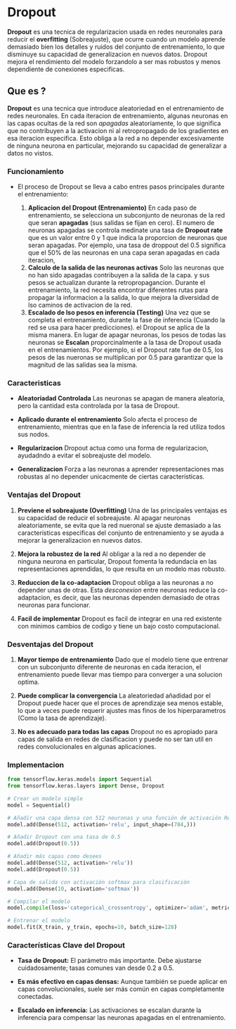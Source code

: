# Dropout

**Dropout** es una tecnica de regularizacion usada en redes neuronales para reducir el **overfitting** (Sobreajuste), que ocurre cuando un modelo aprende demasiado bien los detalles y ruidos del conjunto de entrenamiento, lo que disminuye su capacidad de generalizacion en nuevos datos. Dropout mejora el rendimiento del modelo forzandolo a ser mas robustos y menos dependiente de conexiones especificas.

## Que es ?

**Dropout** es una tecnica que introduce aleatoriedad en el entrenamiento de redes neuronales. En cada iteracion de entrenamiento, algunas neuronas en las capas ocultas de la red son *apagadas* aleatoriamente, lo que significa que no contribuyen  a la activacion ni al retropropagado de los gradientes en esa iteracion especifica. Esto obliga a la red a no depender excesivamente de ninguna neurona en particular, mejorando su capacidad de generalizar a datos no vistos.

### Funcionamiento

* El proceso de Dropout se lleva a cabo entres pasos principales durante el entrenamiento:

    1. **Aplicacion del Dropout (Entrenamiento)** En cada paso de entrenamiento, se selecciona un subconjunto de neuronas de la red que seran **apagadas** (sus salidas se fijan en cero). El numero de neuronas apagadas se controla medinate una tasa de **Dropout rate** que es un valor entre 0 y 1 que indica la proporcion de neuronas que seran apagadas. Por ejemplo, una tasa de droppout del 0.5 significa que el 50% de las neuronas en una capa seran apagadas en cada iteracion,
    2. **Calculo de la salida de las neuronas activas** Solo las neuronas que no han sido apagadas contribuyen a la salida de la capa. y sus pesos se actualizan durante la retropropagancion. Durante el entrenamiento, la red necesita encontrar diferentes rutas para propagar la informacion a la salida, lo que mejora la diversidad de lso caminos de activacion de la red.
    3. **Escalado de lso pesos en inferencia (Testing)** Una vez que se completa el entrenamiento, durante la fase de inferencia (Cuando la red se usa para hacer predicciones). el Dropout se aplica de la misma manera. En lugar de apagar neuronas, los pesos de todas las neuronas se **Escalan** proporcinalmente a la tasa de Dropout usada en el entrenamientos. Por ejemplo, si el Dropout rate fue de 0.5, los pesos de las nueronas se multiplican por 0.5 para garantizar que la magnitud de las salidas sea la misma.
   
### Caracteristicas

* **Aleatoriadad Controlada** Las neuronas se apagan de manera aleatoria, pero la cantidad esta controlada por la tasa de Dropout.

* **Aplicado durante el entrenamiento** Solo afecta el proceso de entrenamiento, mientras que en la fase de inferencia la red utiliza todos sus nodos.

* **Regularizacion** Dropout actua como una forma de regularizacion, ayudadndo a evitar el sobreajuste del modelo.

* **Generalizacion** Forza a las neuronas a aprender representaciones mas robustas al no depender unicacmente de ciertas caracteristicas.

### Ventajas del Dropout

1. **Previene el sobreajuste (Overfitting)** Una de las principales ventajas es su capacidad de reducir el sobreajuste. Al apagar neuronas aleatoriamente, se evita que la red nueronal se ajuste demasiado a las caracteristicas especificas del conjunto de entrenamiento y se ayuda a mejorar la generalizacion en nuevos datos.

2. **Mejora la robustez de la red** Al obligar a la red a no depender de ninguna neurona en particular, Dropout fomenta la redundacia en las representaciones aprendidas, lo que resulta en un modelo mas robusto.
3. **Reduccion de la co-adaptacion** Dropout obliga a las neuronas a no depender unas de otras. Esta *desconexion* entre neuronas reduce la co-adaptacion, es decir, que las neuronas dependen demasiado de otras neuronas para funcionar.
4. **Facil de implementar** Dropout es facil de integrar en una red existente con minimos cambios de codigo y tiene un bajo costo computacional.

### Desventajas del Dropout

1. **Mayor tiempo de entrenamiento** Dado que el modelo tiene que entrenar con un subconjunto diferente de neuronas en cada iteracion, el entrenamiento puede llevar mas tiempo para converger a una solucion optima.

2. **Puede complicar la convergencia** La aleatoriedad añadidad por el Dropout puede hacer que el proces de aprendizaje sea menos estable, lo que a veces puede requerir ajustes mas finos de los hiperparametros (Como la tasa de aprendizaje).

3. **No es adecuado para todas las capas** Dropout no es apropiado para capas de salida en redes de clasificacion y puede no ser tan util en redes convolucionales en algunas aplicaciones.

### Implementacion 

```python
from tensorflow.keras.models import Sequential
from tensorflow.keras.layers import Dense, Dropout

# Crear un modelo simple
model = Sequential()

# Añadir una capa densa con 512 neuronas y una función de activación ReLU
model.add(Dense(512, activation='relu', input_shape=(784,)))

# Añadir Dropout con una tasa de 0.5
model.add(Dropout(0.5))

# Añadir más capas como desees
model.add(Dense(512, activation='relu'))
model.add(Dropout(0.5))

# Capa de salida con activación softmax para clasificación
model.add(Dense(10, activation='softmax'))

# Compilar el modelo
model.compile(loss='categorical_crossentropy', optimizer='adam', metrics=['accuracy'])

# Entrenar el modelo
model.fit(X_train, y_train, epochs=10, batch_size=128)

```

### Características Clave del Dropout

*   **Tasa de Dropout:** El parámetro más importante. Debe ajustarse cuidadosamente; tasas comunes van desde 0.2 a 0.5.

*   **Es más efectivo en capas densas:** Aunque también se puede aplicar en capas convolucionales, suele ser más común en capas completamente conectadas.

*   **Escalado en inferencia:** Las activaciones se escalan durante la inferencia para compensar las neuronas apagadas en el entrenamiento.